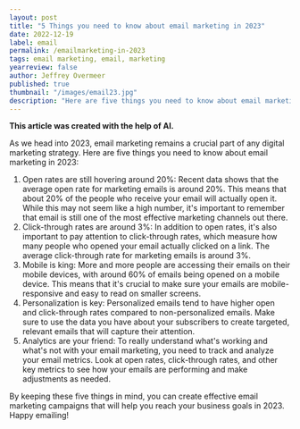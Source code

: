 ```yaml
---
layout: post
title: "5 Things you need to know about email marketing in 2023"
date: 2022-12-19
label: email
permalink: /emailmarketing-in-2023
tags: email marketing, email, marketing
yearreview: false
author: Jeffrey Overmeer
published: true
thumbnail: "/images/email23.jpg"
description: "Here are five things you need to know about email marketing in 2023:"
---
```


<b>This article was created with the help of AI.</b>

As we head into 2023, email marketing remains a crucial part of any digital marketing strategy. Here are five things you need to know about email marketing in 2023:

1. Open rates are still hovering around 20%: Recent data shows that the average open rate for marketing emails is around 20%. This means that about 20% of the people who receive your email will actually open it. While this may not seem like a high number, it's important to remember that email is still one of the most effective marketing channels out there.
1. Click-through rates are around 3%: In addition to open rates, it's also important to pay attention to click-through rates, which measure how many people who opened your email actually clicked on a link. The average click-through rate for marketing emails is around 3%.
1. Mobile is king: More and more people are accessing their emails on their mobile devices, with around 60% of emails being opened on a mobile device. This means that it's crucial to make sure your emails are mobile-responsive and easy to read on smaller screens.
1. Personalization is key: Personalized emails tend to have higher open and click-through rates compared to non-personalized emails. Make sure to use the data you have about your subscribers to create targeted, relevant emails that will capture their attention.
1. Analytics are your friend: To really understand what's working and what's not with your email marketing, you need to track and analyze your email metrics. Look at open rates, click-through rates, and other key metrics to see how your emails are performing and make adjustments as needed.

By keeping these five things in mind, you can create effective email marketing campaigns that will help you reach your business goals in 2023. Happy emailing!
